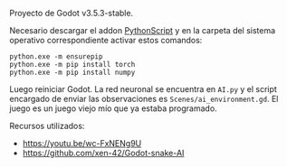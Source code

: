 Proyecto de Godot v3.5.3-stable.

Necesario descargar el addon [PythonScript](https://godotengine.org/asset-library/asset/179) y en la carpeta del sistema operativo correspondiente activar estos comandos:

```
python.exe -m ensurepip
python.exe -m pip install torch
python.exe -m pip install numpy
```

Luego reiniciar Godot. La red neuronal se encuentra en `AI.py` y el script encargado de enviar las observaciones es `Scenes/ai_environment.gd`. El juego es un juego viejo mío que ya estaba programado.

Recursos utilizados: 
- https://youtu.be/wc-FxNENg9U 
- https://github.com/xen-42/Godot-snake-AI